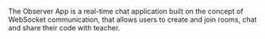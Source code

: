 The Observer App is a real-time chat application built on the concept of WebSocket communication, that allows users to create and join rooms, chat and share their code with teacher.